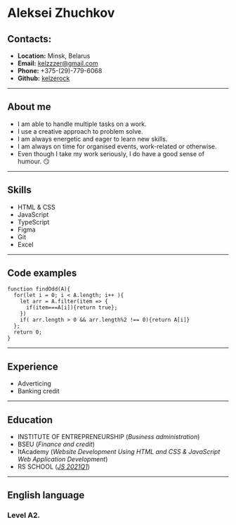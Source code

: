 # __Aleksei Zhuchkov__

## __Contacts__:
* __Location:__ Minsk, Belarus
* __Email:__ kelzzzer@gmail.com
* __Phone:__ +375-(29)-779-6068
* __Github:__ [kelzerock](https://github.com/kelzerock)
---

## __About me__
* I am able to handle multiple tasks on a work.
* I use a creative approach to problem solve.
* I am always energetic and eager to learn new skills.
* I am always on time for organised events, work-related or otherwise.
* Even though I take my work seriously, I do have a good sense of humour. :smirk:
---

## __Skills__
* HTML & CSS
* JavaScript
* TypeScript
* Figma
* Git
* Excel

---

## __Code examples__
```
function findOdd(A){
  for(let i = 0; i < A.length; i++ ){
    let arr = A.filter(item => {
      if(item===A[i]){return true};
    })
    if( arr.length > 0 && arr.length%2 !== 0){return A[i]}
  };
  return 0;
}
```
---

## __Experience__
* Adverticing
* Banking credit
---

## __Education__
* INSTITUTE OF ENTREPRENEURSHIP (_Business administration_)
* BSEU (_Finance and credit_)
* ItAcademy (_Website Development Using HTML and CSS & JavaScript Web Application Development_)
* RS SCHOOL (_[JS 2021Q1](https://app.rs.school/certificate/sjc6h45g)_)

---

## __English language__
### Level A2.


